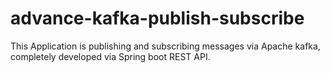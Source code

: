 # advance-kafka-publish-subscribe
This Application is publishing and subscribing messages via Apache kafka, completely developed via Spring boot REST API.
